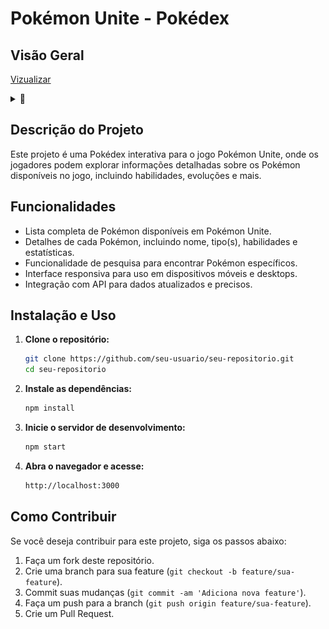 # Pokémon Unite - Pokédex

## Visão Geral

 [Vizualizar](https://pokedex-beta-olive.vercel.app/)
<details>
  <summary>📸</summary>
  
  ![Screen](screenshot.PNG)

</details>

## Descrição do Projeto

Este projeto é uma Pokédex interativa para o jogo Pokémon Unite, onde os jogadores podem explorar informações detalhadas sobre os Pokémon disponíveis no jogo, incluindo habilidades, evoluções e mais.

## Funcionalidades

- Lista completa de Pokémon disponíveis em Pokémon Unite.
- Detalhes de cada Pokémon, incluindo nome, tipo(s), habilidades e estatísticas.
- Funcionalidade de pesquisa para encontrar Pokémon específicos.
- Interface responsiva para uso em dispositivos móveis e desktops.
- Integração com API para dados atualizados e precisos.

## Instalação e Uso

1. **Clone o repositório:**

   ```bash
   git clone https://github.com/seu-usuario/seu-repositorio.git
   cd seu-repositorio

2. **Instale as dependências:**

   ```bash
   npm install

3. **Inicie o servidor de desenvolvimento:**

   ```bash
   npm start
   
4. **Abra o navegador e acesse:**

   ```bash
   http://localhost:3000


## Como Contribuir

Se você deseja contribuir para este projeto, siga os passos abaixo:

1. Faça um fork deste repositório.
2. Crie uma branch para sua feature (`git checkout -b feature/sua-feature`).
3. Commit suas mudanças (`git commit -am 'Adiciona nova feature'`).
4. Faça um push para a branch (`git push origin feature/sua-feature`).
5. Crie um Pull Request.


